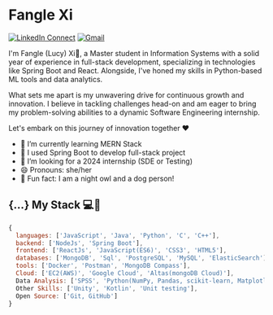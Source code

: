 
# Fangle Xi

[![LinkedIn Connect](https://img.shields.io/badge/%20-Connect-black?color=14171A&labelColor=blue&logo=linkedin&logoColor=ffcc80)](https://www.linkedin.com/in/fangle-xi/)
[![Gmail](https://img.shields.io/badge/%20-Send%20Mail-black?color=14171A&labelColor=ef5350&logo=gmail&logoColor=ffffff)](mailto:xifangle99@gmail.com?subject=From%20GitHub&cc=xifangle99@gmail.com&body=Hi,%20there.%20Found%20you%20from%20GitHub.)

I'm Fangle (Lucy) Xi🐰, a Master student in Information Systems with a solid year of experience in full-stack development, specializing in technologies like Spring Boot and React. Alongside, I've honed my skills in Python-based ML tools and data analytics.

What sets me apart is my unwavering drive for continuous growth and innovation. I believe in tackling challenges head-on and am eager to bring my problem-solving abilities to a dynamic Software Engineering internship.

Let's embark on this journey of innovation together ❤️

- 🔭 I’m currently learning MERN Stack
- 🧊 I used Spring Boot to develop full-stack project
- 🐶 I’m looking for a 2024 internship (SDE or Testing)
- 😄 Pronouns: she/her
- 💎 Fun fact: I am a night owl and a dog person!

## {...} My Stack 💻🚀

```js
{
  languages: ['JavaScript', 'Java', 'Python', 'C', 'C++'],
  backend: ['NodeJs', 'Spring Boot'],
  frontend: ['ReactJs', 'JavaScript(ES6)', 'CSS3', 'HTML5'],
  databases: ['MongoDB', 'Sql', 'PostgreSQL', 'MySQL', 'ElasticSearch'],
  tools: ['Docker', 'Postman', 'MongoDB Compass'],
  Cloud: ['EC2(AWS)', 'Google Cloud', 'Altas(mongoDB Cloud)'],
  Data Analysis: ['SPSS', 'Python(NumPy, Pandas, scikit-learn, Matplotlib, TensorFlow)'], 'MATLAB']
  Other Skills: ['Unity', 'Kotlin', 'Unit testing'],
  Open Source: ['Git, GitHub']
}
```

